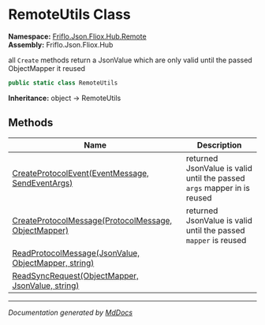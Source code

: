﻿<!--  
  <auto-generated>   
    The contents of this file were generated by a tool.  
    Changes to this file may be list if the file is regenerated  
  </auto-generated>   
-->

# RemoteUtils Class

**Namespace:** [Friflo.Json.Fliox.Hub.Remote](../index.md)  
**Assembly:** Friflo.Json.Fliox.Hub

 all `Create` methods return a JsonValue which are only valid until the             passed ObjectMapper it reused 

```csharp
public static class RemoteUtils
```

**Inheritance:** object → RemoteUtils

## Methods

| Name                                                                                     | Description                                                                |
| ---------------------------------------------------------------------------------------- | -------------------------------------------------------------------------- |
| [CreateProtocolEvent(EventMessage, SendEventArgs)](methods/CreateProtocolEvent.md)       |  returned JsonValue is  valid until the passed `args` mapper in  is reused |
| [CreateProtocolMessage(ProtocolMessage, ObjectMapper)](methods/CreateProtocolMessage.md) |  returned JsonValue is  valid until the passed `mapper` is reused          |
| [ReadProtocolMessage(JsonValue, ObjectMapper, string)](methods/ReadProtocolMessage.md)   |                                                                            |
| [ReadSyncRequest(ObjectMapper, JsonValue, string)](methods/ReadSyncRequest.md)           |                                                                            |

___

*Documentation generated by [MdDocs](https://github.com/ap0llo/mddocs)*
